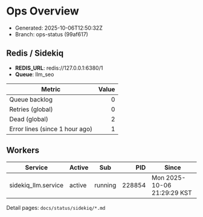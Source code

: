 # Ops Overview

- Generated: 2025-10-06T12:50:32Z
- Branch: ops-status (99af617)

## Redis / Sidekiq
- **REDIS_URL**: redis://127.0.0.1:6380/1
- **Queue**: llm_seo

| Metric | Value |
|---|---:|
| Queue backlog | 0 |
| Retries (global) | 0 |
| Dead (global) | 2 |
| Error lines (since 1 hour ago) | 1 |

## Workers
| Service | Active | Sub | PID | Since |
|---|---|---|---:|---|
| sidekiq_llm.service | active | running | 228854 | Mon 2025-10-06 21:29:29 KST |

Detail pages: `docs/status/sidekiq/*.md`
